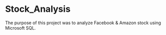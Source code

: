 # Stock_Analysis
The purpose of this project was to analyze Facebook & Amazon stock using Microsoft SQL.

